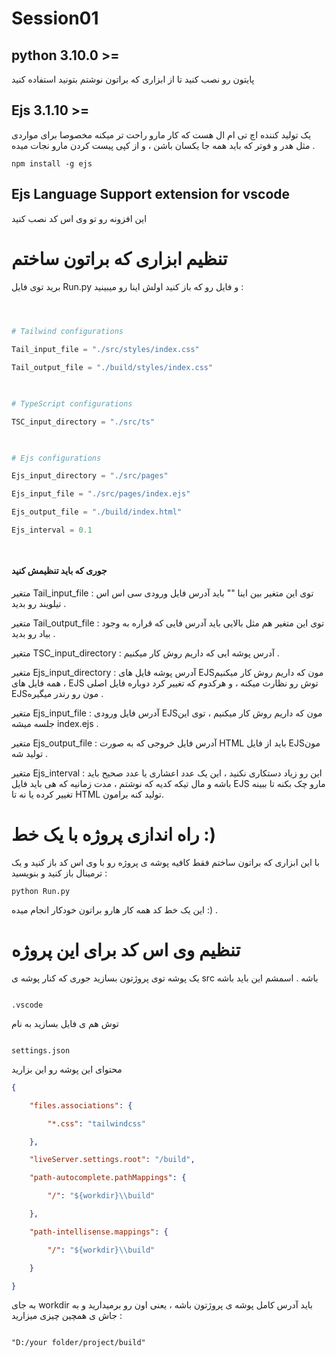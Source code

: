 # Session01

## python 3.10.0 >=

پایتون رو نصب کنید تا از ابزاری که براتون نوشتم بتونید استفاده کنید

## Ejs 3.1.10 >=

یک تولید کننده اچ تی ام ال هست که کار مارو راحت تر میکنه مخصوصا برای مواردی مثل هدر و فوتر که باید همه جا یکسان باشن ، و از کپی پیست کردن مارو نجات میده .

`npm install -g ejs`


## Ejs Language Support extension for vscode

این افزونه رو تو وی اس کد نصب کنید
# تنظیم ابزاری که براتون ساختم

برید توی فایل Run.py و فایل رو که باز کنید اولش اینا رو میبینید :

```python

  

# Tailwind configurations

Tail_input_file = "./src/styles/index.css"

Tail_output_file = "./build/styles/index.css"

  

# TypeScript configurations

TSC_input_directory = "./src/ts"

  

# Ejs configurations

Ejs_input_directory = "./src/pages"

Ejs_input_file = "./src/pages/index.ejs"

Ejs_output_file = "./build/index.html"

Ejs_interval = 0.1

  

```

#### جوری که باید تنظیمش کنید

متغیر Tail_input_file : توی این متغیر بین اینا "" باید آدرس فایل ورودی سی اس اس تیلویند رو بدید .

متغیر Tail_output_file : توی این متغیر هم مثل بالایی باید آدرس فایی که قراره به وجود بیاد رو بدید .

متغیر TSC_input_directory : آدرس پوشه ایی که داریم روش کار میکنیم .

متغیر Ejs_input_directory : آدرس پوشه فایل های EJSمون که داریم روش کار میکنیم ، همه فایل های EJS توش رو نظارت میکنه ، و هرکدوم که تغییر کرد دوباره فایل اصلی EJSمون رو رندر میگیره .

متغیر Ejs_input_file : آدرس فایل ورودی EJSمون که داریم روش کار میکنیم ، توی این جلسه میشه index.ejs .

متغیر Ejs_output_file : آدرس فایل خروجی که به صورت HTML باید از فایل EJSمون تولید شه .

متغیر Ejs_interval : این رو زیاد دستکاری نکنید ، این یک عدد اعشاری یا عدد صحیح باید باشه و مال تیکه کدیه که نوشتم ، مدت زمانیه که هی باید فایل EJS مارو چک بکنه تا ببینه تغییر کرده یا نه تا HTML تولید کنه برامون.

# راه اندازی پروژه با یک خط :)

با این ابزاری که براتون ساختم فقط کافیه پوشه ی پروژه رو با وی اس کد باز کنید و یک ترمینال باز کنید و بنویسید :

```terminal
python Run.py
```

این یک خط کد همه کار هارو براتون خودکار انجام میده :) .

# تنظیم وی اس کد برای این پروژه

یک پوشه توی پروژتون بسازید جوری که کنار پوشه ی src باشه . اسمشم این باید باشه

```

.vscode

```

توش هم ی فایل بسازید به نام

```

settings.json

```

محتوای این پوشه رو این بزارید

```JSON
{

    "files.associations": {

        "*.css": "tailwindcss"

    },

    "liveServer.settings.root": "/build",

    "path-autocomplete.pathMappings": {

        "/": "${workdir}\\build"

    },

    "path-intellisense.mappings": {

        "/": "${workdir}\\build"

    }

}
```

به جای workdir باید آدرس کامل پوشه ی پروژتون باشه ، یعنی اون رو برمیدارید و به جاش ی همچین چیزی میزارید :

```

"D:/your folder/project/build"

```